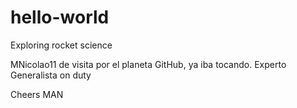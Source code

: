 # hello-world
Exploring rocket science

MNicolao11 de visita por el planeta GitHub, ya iba tocando.
Experto Generalista on duty

Cheers
MAN
